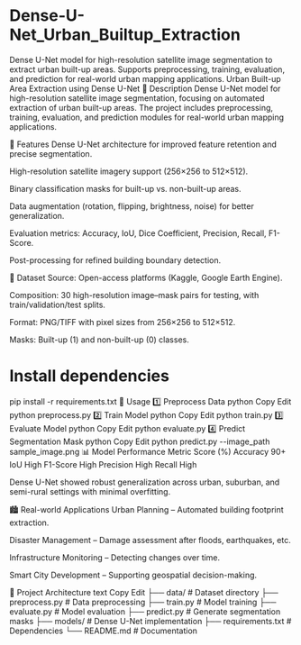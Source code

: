 # Dense-U-Net_Urban_Builtup_Extraction
Dense U-Net model for high-resolution satellite image segmentation to extract urban built-up areas. Supports preprocessing, training, evaluation, and prediction for real-world urban mapping applications.
Urban Built-up Area Extraction using Dense U-Net
📌 Description
Dense U-Net model for high-resolution satellite image segmentation, focusing on automated extraction of urban built-up areas. The project includes preprocessing, training, evaluation, and prediction modules for real-world urban mapping applications.

🚀 Features
Dense U-Net architecture for improved feature retention and precise segmentation.

High-resolution satellite imagery support (256×256 to 512×512).

Binary classification masks for built-up vs. non-built-up areas.

Data augmentation (rotation, flipping, brightness, noise) for better generalization.

Evaluation metrics: Accuracy, IoU, Dice Coefficient, Precision, Recall, F1-Score.

Post-processing for refined building boundary detection.

📂 Dataset
Source: Open-access platforms (Kaggle, Google Earth Engine).

Composition: 30 high-resolution image–mask pairs for testing, with train/validation/test splits.

Format: PNG/TIFF with pixel sizes from 256×256 to 512×512.

Masks: Built-up (1) and non-built-up (0) classes.


# Install dependencies
pip install -r requirements.txt
📜 Usage
1️⃣ Preprocess Data
python
Copy
Edit
python preprocess.py
2️⃣ Train Model
python
Copy
Edit
python train.py
3️⃣ Evaluate Model
python
Copy
Edit
python evaluate.py
4️⃣ Predict Segmentation Mask
python
Copy
Edit
python predict.py --image_path sample_image.png
📊 Model Performance
Metric	Score (%)
Accuracy	90+
IoU	High
F1-Score	High
Precision	High
Recall	High

Dense U-Net showed robust generalization across urban, suburban, and semi-rural settings with minimal overfitting.

🏙 Real-world Applications
Urban Planning – Automated building footprint extraction.

Disaster Management – Damage assessment after floods, earthquakes, etc.

Infrastructure Monitoring – Detecting changes over time.

Smart City Development – Supporting geospatial decision-making.

📌 Project Architecture
text
Copy
Edit
├── data/               # Dataset directory
├── preprocess.py       # Data preprocessing
├── train.py            # Model training
├── evaluate.py         # Model evaluation
├── predict.py          # Generate segmentation masks
├── models/             # Dense U-Net implementation
├── requirements.txt    # Dependencies
└── README.md           # Documentation


